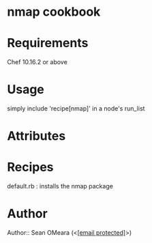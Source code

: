 # nmap cookbook

# Requirements
Chef 10.16.2 or above

# Usage
simply include 'recipe[nmap]' in a node's run_list

# Attributes

# Recipes
default.rb : installs the nmap package

# Author

Author:: Sean OMeara (<<a href="/cdn-cgi/l/email-protection" class="__cf_email__" data-cfemail="0774686a6266756647687774646863622964686a">[email protected]</a>>)
